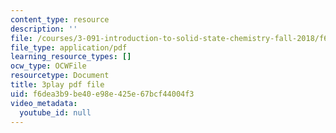 ```yaml
---
content_type: resource
description: ''
file: /courses/3-091-introduction-to-solid-state-chemistry-fall-2018/f6dea3b9be40e98e425e67bcf44004f3_GhwBpZx3LjI.pdf
file_type: application/pdf
learning_resource_types: []
ocw_type: OCWFile
resourcetype: Document
title: 3play pdf file
uid: f6dea3b9-be40-e98e-425e-67bcf44004f3
video_metadata:
  youtube_id: null
---
```

